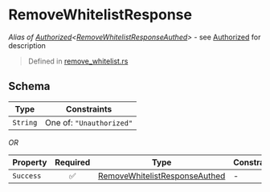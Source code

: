 # RemoveWhitelistResponse
*Alias of [Authorized](../../../auth/Authorized.md)\<[RemoveWhitelistResponseAuthed](../../../routes/native/remove_whitelist/RemoveWhitelistResponseAuthed.md)\>* - see [Authorized](../../../auth/Authorized.md) for description
> Defined in [remove_whitelist.rs](../../../../../interface/src/interface/routes/native/remove_whitelist.rs)

## Schema

| Type | Constraints |
| --- | --- |
| `String` | One of: `"Unauthorized"` |

*OR*

| Property | Required | Type | Constraints |
| --- | :---: | --- | --- |
| `Success` | ✅ | [RemoveWhitelistResponseAuthed](../../../routes/native/remove_whitelist/RemoveWhitelistResponseAuthed.md) |  -  |



